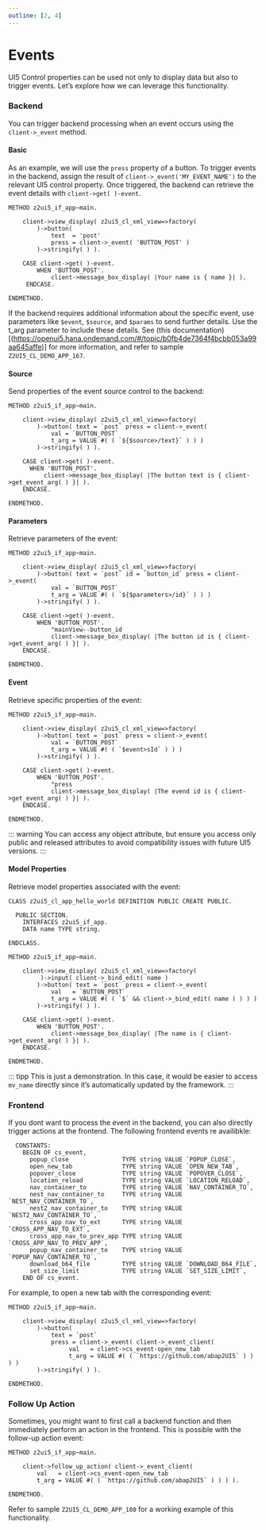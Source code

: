 ```yaml
---
outline: [2, 4]
---
```

# Events

UI5 Control properties can be used not only to display data but also to trigger events. Let’s explore how we can leverage this functionality.

### Backend
You can trigger backend processing when an event occurs using the `client->_event` method.

#### Basic
As an example, we will use the `press` property of a button. To trigger events in the backend, assign the result of `client->_event('MY_EVENT_NAME')` to the relevant UI5 control property. Once triggered, the backend can retrieve the event details with `client->get( )-event`.

```abap
METHOD z2ui5_if_app~main.
 
    client->view_display( z2ui5_cl_xml_view=>factory(
        )->button(
            text  = 'post'
            press = client->_event( 'BUTTON_POST' )
        )->stringify( ) ).

    CASE client->get( )-event.
        WHEN 'BUTTON_POST'.
            client->message_box_display( |Your name is { name }| ).
     ENDCASE.
 
ENDMETHOD.
```
If the backend requires additional information about the specific event, use parameters like `$event`, `$source`, and `$params` to send further details. Use the t_arg parameter to include these details. See (this documentation)[(https://openui5.hana.ondemand.com/#/topic/b0fb4de7364f4bcbb053a99aa645affe)] for more information, and refer to sample `Z2UI5_CL_DEMO_APP_167`.

#### Source
Send properties of the event source control to the backend:
```abap
METHOD z2ui5_if_app~main.
 
    client->view_display( z2ui5_cl_xml_view=>factory(
        )->button( text = `post` press = client->_event( 
            val = `BUTTON_POST` 
            t_arg = VALUE #( ( `${$source>/text}` ) ) ) 
        )->stringify( ) ).
 
    CASE client->get( )-event.
      WHEN 'BUTTON_POST'.
          client->message_box_display( |The button text is { client->get_event_arg( ) }| ).
    ENDCASE.
 
ENDMETHOD.
```

#### Parameters
Retrieve parameters of the event:
```abap
METHOD z2ui5_if_app~main.
 
    client->view_display( z2ui5_cl_xml_view=>factory(
        )->button( text = `post` id = `button_id` press = client->_event( 
            val = `BUTTON_POST` 
            t_arg = VALUE #( ( `${$parameters>/id}` ) ) ) 
        )->stringify( ) ).
 
    CASE client->get( )-event.
        WHEN 'BUTTON_POST'.
            "mainView--button_id
            client->message_box_display( |The button id is { client->get_event_arg( ) }| ).
    ENDCASE.
 
ENDMETHOD.
```

#### Event
Retrieve specific properties of the event:
```abap
METHOD z2ui5_if_app~main.
 
    client->view_display( z2ui5_cl_xml_view=>factory(
        )->button( text = `post` press = client->_event( 
            val = `BUTTON_POST` 
            t_arg = VALUE #( ( `$event>sId` ) ) ) 
        )->stringify( ) ).
 
    CASE client->get( )-event.
        WHEN 'BUTTON_POST'.
            "press
            client->message_box_display( |The evend id is { client->get_event_arg( ) }| ).
    ENDCASE.
 
ENDMETHOD.
```
::: warning
You can access any object attribute, but ensure you access only public and released attributes to avoid compatibility issues with future UI5 versions. 
:::

#### Model Properties
Retrieve model properties associated with the event:
```abap
CLASS z2ui5_cl_app_hello_world DEFINITION PUBLIC CREATE PUBLIC.

  PUBLIC SECTION.
    INTERFACES z2ui5_if_app.
    DATA name TYPE string.

ENDCLASS.

METHOD z2ui5_if_app~main.
 
    client->view_display( z2ui5_cl_xml_view=>factory(
         )->input( client->_bind_edit( name )
        )->button( text = `post` press = client->_event( 
            val   = `BUTTON_POST` 
            t_arg = VALUE #( ( `$` && client->_bind_edit( name ) ) ) )
        )->stringify( ) ).
 
    CASE client->get( )-event.
        WHEN 'BUTTON_POST'.
            client->message_box_display( |The name is { client->get_event_arg( ) }| ).
    ENDCASE.

ENDMETHOD.
```

::: tipp
This is just a demonstration. In this case, it would be easier to access `mv_name` directly since it’s automatically updated by the framework.
:::

### Frontend
If you dont want to process the event in the backend, you can also directly trigger actions at the frontend. The following frontend events re availibkle:
```abap
  CONSTANTS:
    BEGIN OF cs_event,
      popup_close               TYPE string VALUE `POPUP_CLOSE`,
      open_new_tab              TYPE string VALUE `OPEN_NEW_TAB`,
      popover_close             TYPE string VALUE `POPOVER_CLOSE`,
      location_reload           TYPE string VALUE `LOCATION_RELOAD`,
      nav_container_to          TYPE string VALUE `NAV_CONTAINER_TO`,
      nest_nav_container_to     TYPE string VALUE `NEST_NAV_CONTAINER_TO`,
      nest2_nav_container_to    TYPE string VALUE `NEST2_NAV_CONTAINER_TO`,
      cross_app_nav_to_ext      TYPE string VALUE `CROSS_APP_NAV_TO_EXT`,
      cross_app_nav_to_prev_app TYPE string VALUE `CROSS_APP_NAV_TO_PREV_APP`,
      popup_nav_container_to    TYPE string VALUE `POPUP_NAV_CONTAINER_TO`,
      download_b64_file         TYPE string VALUE `DOWNLOAD_B64_FILE`,
      set_size_limit            TYPE string VALUE `SET_SIZE_LIMIT`,
    END OF cs_event.
```
For example, to open a new tab with the corresponding event:
```abap
METHOD z2ui5_if_app~main.
 
    client->view_display( z2ui5_cl_xml_view=>factory(
        )->button(
            text = `post`
            press = client->_event( client->_event_client( 
                 val   = client->cs_event-open_new_tab 
                 t_arg = VALUE #( ( `https://github.com/abap2UI5` ) ) ) ) 
        )->stringify( ) ).
 
ENDMETHOD.
```

### Follow Up Action
Sometimes, you might want to first call a backend function and then immediately perform an action in the frontend. This is possible with the follow-up action event:
```abap
METHOD z2ui5_if_app~main.

    client->follow_up_action( client->_event_client( 
        val   = client->cs_event-open_new_tab 
        t_arg = VALUE #( ( `https://github.com/abap2UI5` ) ) ) ).

ENDMETHOD.
```
Refer to sample `Z2UI5_CL_DEMO_APP_180` for a working example of this functionality.
